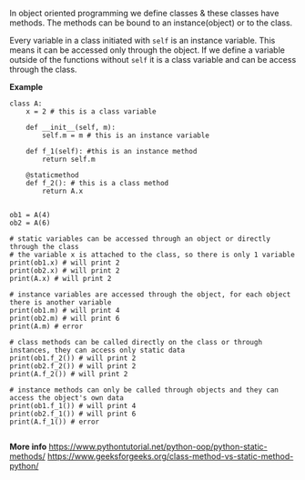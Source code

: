 In object oriented programming we define classes & these classes have methods. The methods can be bound to an instance(object) or to the class. 

Every variable in a class initiated with `self` is an instance variable. This means it can be accessed only through the object. If we define a variable outside of the functions without `self` it is a class variable and can be access through the class.

**Example**

```
class A:
    x = 2 # this is a class variable

	def __init__(self, m):
		self.m = m # this is an instance variable

	def f_1(self): #this is an instance method
		return self.m

	@staticmethod 
	def f_2(): # this is a class method
		return A.x


ob1 = A(4)
ob2 = A(6)

# static variables can be accessed through an object or directly through the class
# the variable x is attached to the class, so there is only 1 variable
print(ob1.x) # will print 2 
print(ob2.x) # will print 2
print(A.x) # will print 2

# instance variables are accessed through the object, for each object there is another variable
print(ob1.m) # will print 4
print(ob2.m) # will print 6
print(A.m) # error

# class methods can be called directly on the class or through instances, they can access only static data 
print(ob1.f_2()) # will print 2
print(ob2.f_2()) # will print 2
print(A.f_2()) # will print 2

# instance methods can only be called through objects and they can access the object's own data
print(ob1.f_1()) # will print 4
print(ob2.f_1()) # will print 6
print(A.f_1()) # error


```

**More info**
https://www.pythontutorial.net/python-oop/python-static-methods/
https://www.geeksforgeeks.org/class-method-vs-static-method-python/